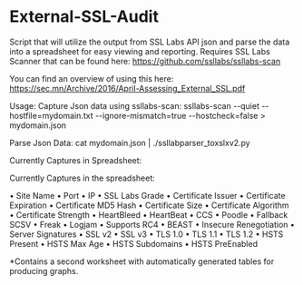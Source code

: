 # External-SSL-Audit
Script that will utilize the output from SSL Labs API json and parse the data into a spreadsheet for easy viewing and reporting.  Requires SSL Labs Scanner that can be found here:  https://github.com/ssllabs/ssllabs-scan

You can find an overview of using this here:  https://sec.mn/Archive/2016/April-Assessing_External_SSL.pdf

Usage:
Capture Json data using ssllabs-scan:
ssllabs-scan --quiet --hostfile=mydomain.txt --ignore-mismatch=true --hostcheck=false > mydomain.json

Parse Json Data:
cat mydomain.json | ./ssllabparser_toxslxv2.py

Currently Captures in Spreadsheet:

Currently Captures in the spreadsheet:

•	Site Name
•	Port
•	IP
•	SSL Labs Grade
•	Certificate Issuer
•	Certificate Expiration
•	Certificate MD5 Hash
•	Certificate Size
•	Certificate Algorithm
•	Certificate Strength
•	HeartBleed
•	HeartBeat
•	CCS
•	Poodle
•	Fallback SCSV
•	Freak
•	Logjam
•	Supports RC4
•	BEAST
•	Insecure Renegotiation
•	Server Signatures
•	SSL v2
•	SSL v3
•	TLS 1.0
•	TLS 1.1
•	TLS 1.2
•	HSTS Present
•	HSTS Max Age
•	HSTS Subdomains
•	HSTS PreEnabled

*Contains a second worksheet with automatically generated tables for producing graphs.
